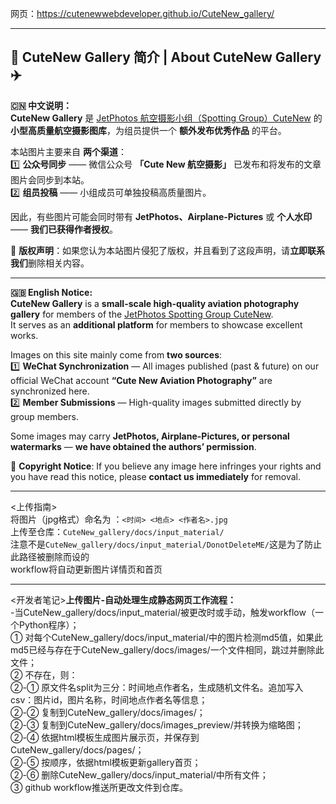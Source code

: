网页：https://cutenewwebdeveloper.github.io/CuteNew_gallery/  

---
## 🚀 **CuteNew Gallery 简介 | About CuteNew Gallery** ✈️

**🇨🇳 中文说明：**  
**CuteNew Gallery** 是 [JetPhotos 航空摄影小组（Spotting Group）CuteNew](https://www.jetphotos.com/group/309) 的 **小型高质量航空摄影图库**，为组员提供一个 **额外发布优秀作品** 的平台。  

本站图片主要来自 **两个渠道**：  
1️⃣ **公众号同步** —— 微信公众号 **「Cute New 航空摄影」** 已发布和将发布的文章图片会同步到本站。  
2️⃣ **组员投稿** —— 小组成员可单独投稿高质量图片。  

因此，有些图片可能会同时带有 **JetPhotos、Airplane-Pictures** 或 **个人水印** —— **我们已获得作者授权**。  

📌 **版权声明**：如果您认为本站图片侵犯了版权，并且看到了这段声明，请**立即联系我们**删除相关内容。  

---

**🇬🇧 English Notice:**  
**CuteNew Gallery** is a **small-scale high-quality aviation photography gallery** for members of the [JetPhotos Spotting Group CuteNew](https://www.jetphotos.com/group/309).  
It serves as an **additional platform** for members to showcase excellent works.  

Images on this site mainly come from **two sources**:  
1️⃣ **WeChat Synchronization** — All images published (past & future) on our official WeChat account **“Cute New Aviation Photography”** are synchronized here.  
2️⃣ **Member Submissions** — High-quality images submitted directly by group members.  

Some images may carry **JetPhotos, Airplane-Pictures, or personal watermarks** — **we have obtained the authors’ permission**.  

📌 **Copyright Notice**: If you believe any image here infringes your rights and you have read this notice, please **contact us immediately** for removal.

---
<上传指南>  
将图片（jpg格式）命名为 ：`<时间> <地点> <作者名>.jpg`  
上传至仓库：`CuteNew_gallery/docs/input_material/`  
注意不是`CuteNew_gallery/docs/input_material/DonotDeleteME/`这是为了防止此路径被删除而设的  
workflow将自动更新图片详情页和首页  




---
<开发者笔记>**上传图片-自动处理生成静态网页工作流程：**  
-当CuteNew_gallery/docs/input_material/被更改时或手动，触发workflow（一个Python程序）；  
① 对每个CuteNew_gallery/docs/input_material/中的图片检测md5值，如果此md5已经与存在于CuteNew_gallery/docs/images/一个文件相同，跳过并删除此文件；  
② 不存在，则：  
②-① 原文件名split为三分：时间地点作者名，生成随机文件名。追加写入csv：图片id，图片名称，时间地点作者名等信息；  
②-② 复制到CuteNew_gallery/docs/images/；  
②-③ 复制到CuteNew_gallery/docs/images_preview/并转换为缩略图；  
②-④ 依据html模板生成图片展示页，并保存到CuteNew_gallery/docs/pages/；  
②-⑤ 按顺序，依据html模板更新gallery首页；  
②-⑥ 删除CuteNew_gallery/docs/input_material/中所有文件；  
③ github workflow推送所更改文件到仓库。  
